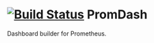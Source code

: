 [![Build Status](https://drone.io/github.com/prometheus/promdash/status.png)](https://drone.io/github.com/prometheus/promdash/latest)
PromDash
=============

Dashboard builder for Prometheus.
